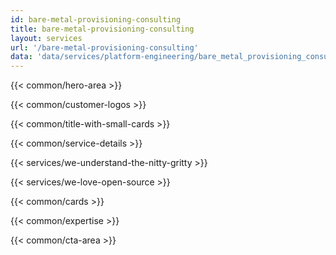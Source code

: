 ```yaml
---
id: bare-metal-provisioning-consulting
title: bare-metal-provisioning-consulting
layout: services
url: '/bare-metal-provisioning-consulting'
data: 'data/services/platform-engineering/bare_metal_provisioning_consulting.json'
---
```



<!-- Build Better Cloud Native Products Faster -->
{{< common/hero-area >}}
<!-- Trusted by leading companies -->
{{< common/customer-logos >}}
<!-- Benefits of Progressive Delivery Consulting Services-->
{{< common/title-with-small-cards >}}
<!-- Platform Engineering Services for Growth -->
{{< common/service-details >}}
<!-- We Understand the Nitty-Gritty! -->
{{< services/we-understand-the-nitty-gritty >}}
<!-- We Love Open Source -->
{{< services/we-love-open-source >}}

<!-- need this section: Implement Progressive Delivery with Argo Rollouts, Flagger Experts -->
<!-- Why InfraCloud for Progressive Delivery Consulting Services? -->
{{< common/cards >}}
<!-- Team with the Diverse Set of Technical Expertise -->
{{< common/expertise >}}
<!-- Ready to Build Better Cloud Native Products? -->
{{< common/cta-area >}}


